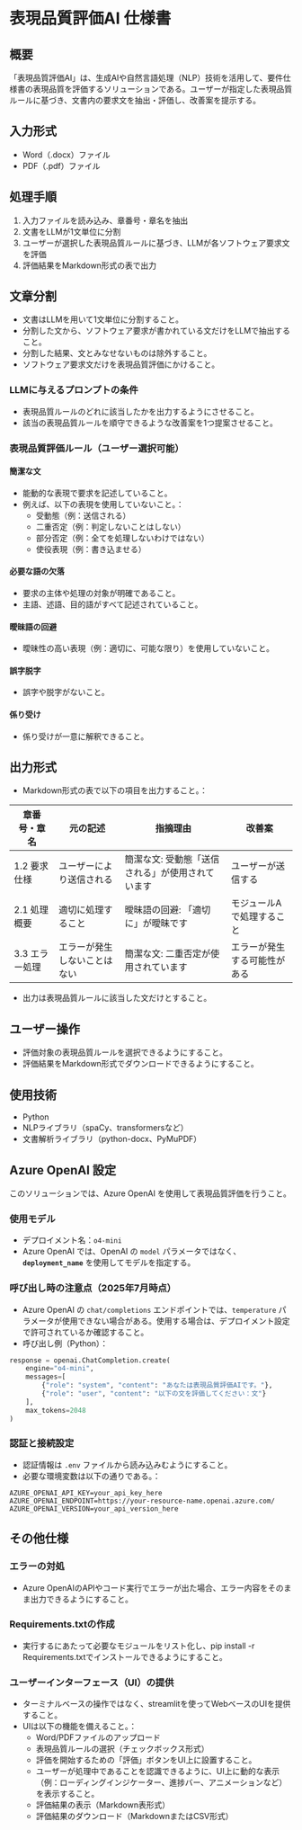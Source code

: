 
# 表現品質評価AI 仕様書

## 概要
「表現品質評価AI」は、生成AIや自然言語処理（NLP）技術を活用して、要件仕様書の表現品質を評価するソリューションである。ユーザーが指定した表現品質ルールに基づき、文書内の要求文を抽出・評価し、改善案を提示する。

## 入力形式
- Word（.docx）ファイル
- PDF（.pdf）ファイル

## 処理手順
1. 入力ファイルを読み込み、章番号・章名を抽出
2. 文書をLLMが1文単位に分割
3. ユーザーが選択した表現品質ルールに基づき、LLMが各ソフトウェア要求文を評価
4. 評価結果をMarkdown形式の表で出力

## 文章分割
- 文書はLLMを用いて1文単位に分割すること。
- 分割した文から、ソフトウェア要求が書かれている文だけをLLMで抽出すること。
- 分割した結果、文とみなせないものは除外すること。
- ソフトウェア要求文だけを表現品質評価にかけること。

### LLMに与えるプロンプトの条件
- 表現品質ルールのどれに該当したかを出力するようにさせること。
- 該当の表現品質ルールを順守できるような改善案を1つ提案させること。

### 表現品質評価ルール（ユーザー選択可能）
#### 簡潔な文
- 能動的な表現で要求を記述していること。
- 例えば、以下の表現を使用していないこと。：
  - 受動態（例：送信される）
  - 二重否定（例：判定しないことはしない）
  - 部分否定（例：全てを処理しないわけではない）
  - 使役表現（例：書き込ませる）

#### 必要な語の欠落
- 要求の主体や処理の対象が明確であること。
- 主語、述語、目的語がすべて記述されていること。

#### 曖昧語の回避
- 曖昧性の高い表現（例：適切に、可能な限り）を使用していないこと。

#### 誤字脱字
- 誤字や脱字がないこと。

#### 係り受け
- 係り受けが一意に解釈できること。

## 出力形式
- Markdown形式の表で以下の項目を出力すること。：

| 章番号・章名 | 元の記述 | 指摘理由 | 改善案 |
|--------------|-----------|-----------|---------|
| 1.2 要求仕様 | ユーザーにより送信される | 簡潔な文: 受動態「送信される」が使用されています | ユーザーが送信する |
| 2.1 処理概要 | 適切に処理すること | 曖昧語の回避: 「適切に」が曖昧です | モジュールAで処理すること |
| 3.3 エラー処理 | エラーが発生しないことはない | 簡潔な文: 二重否定が使用されています | エラーが発生する可能性がある |

- 出力は表現品質ルールに該当した文だけとすること。

## ユーザー操作
- 評価対象の表現品質ルールを選択できるようにすること。
- 評価結果をMarkdown形式でダウンロードできるようにすること。

## 使用技術
- Python
- NLPライブラリ（spaCy、transformersなど）
- 文書解析ライブラリ（python-docx、PyMuPDF）

## Azure OpenAI 設定

このソリューションでは、Azure OpenAI を使用して表現品質評価を行うこと。

### 使用モデル
- デプロイメント名：`o4-mini`
- Azure OpenAI では、OpenAI の `model` パラメータではなく、**`deployment_name`** を使用してモデルを指定する。
### 呼び出し時の注意点（2025年7月時点）

- Azure OpenAI の `chat/completions` エンドポイントでは、`temperature` パラメータが使用できない場合がある。使用する場合は、デプロイメント設定で許可されているか確認すること。
- 呼び出し例（Python）：

```python
response = openai.ChatCompletion.create(
    engine="o4-mini",
    messages=[
        {"role": "system", "content": "あなたは表現品質評価AIです。"},
        {"role": "user", "content": "以下の文を評価してください：文"}
    ],
    max_tokens=2048
)

```

### 認証と接続設定
- 認証情報は `.env` ファイルから読み込みむようにすること。
- 必要な環境変数は以下の通りである。：

```env
AZURE_OPENAI_API_KEY=your_api_key_here
AZURE_OPENAI_ENDPOINT=https://your-resource-name.openai.azure.com/
AZURE_OPENAI_VERSION=your_api_version_here
```

## その他仕様
### エラーの対処
- Azure OpenAIのAPIやコード実行でエラーが出た場合、エラー内容をそのまま出力できるようにすること。

### Requirements.txtの作成
- 実行するにあたって必要なモジュールをリスト化し、pip install -r Requirements.txtでインストールできるようにすること。

### ユーザーインターフェース（UI）の提供
- ターミナルベースの操作ではなく、streamlitを使ってWebベースのUIを提供すること。
- UIは以下の機能を備えること。：
  - Word/PDFファイルのアップロード
  - 表現品質ルールの選択（チェックボックス形式）
  - 評価を開始するための「評価」ボタンをUI上に設置すること。
  - ユーザーが処理中であることを認識できるように、UI上に動的な表示（例：ローディングインジケーター、進捗バー、アニメーションなど）を表示すること。
  - 評価結果の表示（Markdown表形式）
  - 評価結果のダウンロード（MarkdownまたはCSV形式）
